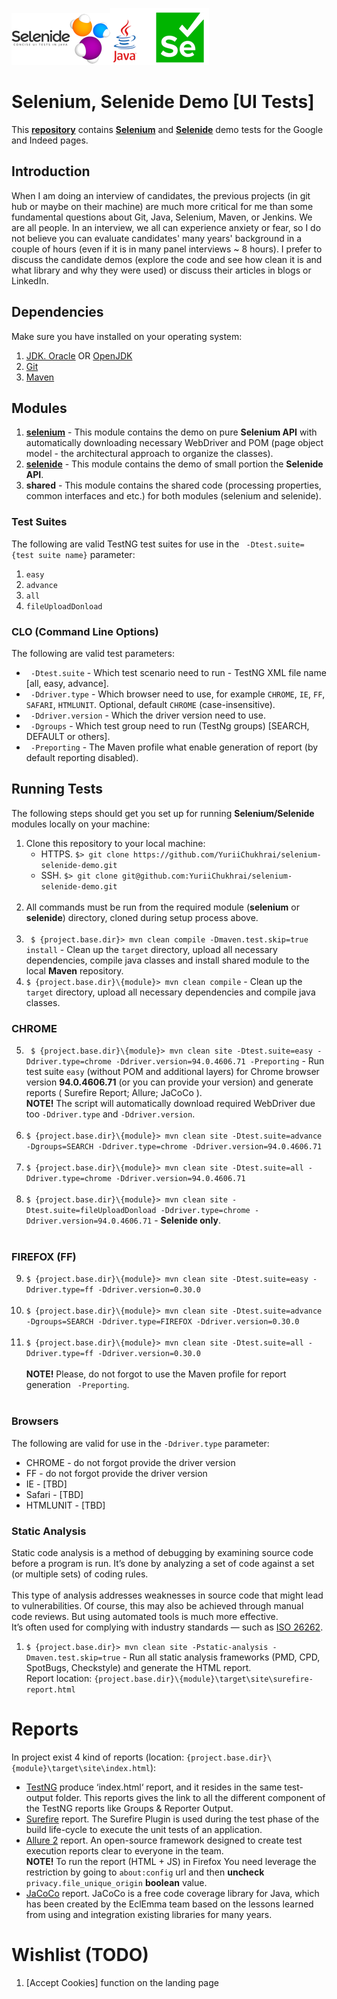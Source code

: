 ![Selenide](./doc/selenide-logo.png "Java + Selenide")![Selenium](./doc/selenium-logo.png "Java + Selenium")
# Selenium, Selenide Demo [UI Tests]

This **[repository](https://github.com/YuriiChukhrai/selenium-selenide-demo)** contains [**Selenium**](http://seleniumhq.org/) and [**Selenide**](https://selenide.org/) demo tests for the Google and Indeed pages.


## Introduction
When I am doing an interview of candidates, the previous projects (in git hub or maybe on their machine) are much more critical for me than some fundamental questions about Git, Java, Selenium, Maven, or Jenkins.
We are all people. In an interview, we all can experience anxiety or fear, so I do not believe you can evaluate candidates' many years' background in a couple of hours (even if it is in many panel interviews ~ 8 hours).
I prefer to discuss the candidate demos (explore the code and see how clean it is and what library and why they were used) or discuss their articles in blogs or LinkedIn.


## Dependencies
Make sure you have installed on your operating system:<br/>
1. [JDK. Oracle](http://www.java.com/) OR [OpenJDK](https://openjdk.java.net/)
2. [Git](https://git-scm.com/)
3. [Maven](https://maven.apache.org/)


## Modules
1. **[selenium](./selenium/README.md)** - This module contains the demo on pure **Selenium API** with automatically downloading necessary WebDriver and POM (page object model - the architectural approach to organize the classes).
2. **[selenide](./selenide/README.md)** - This module contains the demo of small portion the **Selenide API**.
3. **shared** - This module contains the shared code (processing properties, common interfaces and etc.) for both modules (selenium and selenide).


### Test Suites
The following are valid TestNG test suites for use in the ` -Dtest.suite={test suite name}` parameter: 
1. ` easy `
2. ` advance `
3. ` all `
4. ` fileUploadDonload `


### CLO (Command Line Options)
The following are valid test parameters:
* ` -Dtest.suite` - Which test scenario need to run - TestNG XML file name [all, easy, advance].<br/>
* ` -Ddriver.type` - Which browser need to use, for example `CHROME`, `IE`, `FF`, `SAFARI`, `HTMLUNIT`. Optional, default `CHROME` (case-insensitive).<br/>
* ` -Ddriver.version` -  Which the driver version need to use.<br/>
* ` -Dgroups` - Which test group need to run (TestNg groups) [SEARCH, DEFAULT or others].<br/>
* ` -Preporting` - The Maven profile what enable generation of report (by default reporting disabled).


## Running Tests
The following steps should get you set up for running **Selenium/Selenide** modules locally on your machine:

1. Clone this repository to your local machine:<br/>
    * HTTPS. ` $> git clone https://github.com/YuriiChukhrai/selenium-selenide-demo.git `
    * SSH. ` $> git clone git@github.com:YuriiChukhrai/selenium-selenide-demo.git `<br/><br/>
2. All commands must be run from the required module (**selenium** or **selenide**) directory, cloned during setup process above.<br/><br/>
3. ` $ {project.base.dir}> mvn clean compile -Dmaven.test.skip=true install` - Clean up the `target` directory, upload all necessary dependencies, compile java classes and install shared module to the local **Maven** repository.
4. ` $ {project.base.dir}\{module}> mvn clean compile ` - Clean up the `target` directory, upload all necessary dependencies and compile java classes.
### CHROME
5. ` $ {project.base.dir}\{module}> mvn clean site -Dtest.suite=easy -Ddriver.type=chrome -Ddriver.version=94.0.4606.71 -Preporting` - Run test suite `easy` (without POM and additional layers) for Chrome browser version **94.0.4606.71**  (or you can provide your version) and generate reports ( Surefire Report; Allure; JaCoCo ).<br/>
   **NOTE!** The script will automatically download required WebDriver due too `-Ddriver.type` and `-Ddriver.version`.<br/><br/>
6. ` $ {project.base.dir}\{module}> mvn clean site -Dtest.suite=advance -Dgroups=SEARCH -Ddriver.type=chrome -Ddriver.version=94.0.4606.71 `<br/><br/>
7. ` $ {project.base.dir}\{module}> mvn clean site -Dtest.suite=all -Ddriver.type=chrome -Ddriver.version=94.0.4606.71 `<br/><br/>
8. ` $ {project.base.dir}\{module}> mvn clean site -Dtest.suite=fileUploadDonload -Ddriver.type=chrome -Ddriver.version=94.0.4606.71 ` - **Selenide only**.<br/><br/>
### FIREFOX (FF)
9. ` $ {project.base.dir}\{module}> mvn clean site -Dtest.suite=easy -Ddriver.type=ff -Ddriver.version=0.30.0 `<br/><br/>
10. ` $ {project.base.dir}\{module}> mvn clean site -Dtest.suite=advance -Dgroups=SEARCH -Ddriver.type=FIREFOX -Ddriver.version=0.30.0 `<br/><br/>
11. ` $ {project.base.dir}\{module}> mvn clean site -Dtest.suite=all -Ddriver.type=ff -Ddriver.version=0.30.0 `<br/><br/>
    **NOTE!** Please, do not forgot to use the Maven profile for report generation ` -Preporting`.<br/><br/>

### Browsers
The following are valid for use in the `-Ddriver.type` parameter:

* CHROME - do not forgot provide the driver version
* FF - do not forgot provide the driver version
* IE - [TBD]
* Safari - [TBD]
* HTMLUNIT - [TBD]


### Static Analysis
Static code analysis is a method of debugging by examining source code before a program is run. It’s done by analyzing a set of code against a set (or multiple sets) of coding rules.<br><br>
This type of analysis addresses weaknesses in source code that might lead to vulnerabilities. Of course, this may also be achieved through manual code reviews. But using automated tools is much more effective.<br>
It’s often used for complying with industry standards — such as [ISO 26262](https://www.iso.org/standard/43464.html).

1. ` $ {project.base.dir}> mvn clean site -Pstatic-analysis -Dmaven.test.skip=true ` - Run all static analysis frameworks (PMD, CPD, SpotBugs, Checkstyle) and generate the HTML report.<br>
Report location: ` {project.base.dir}\{module}\target\site\surefire-report.html `


# Reports
In project exist 4 kind of reports (location: `{project.base.dir}\{module}\target\site\index.html`):
- [TestNG](http://testng.org/doc/documentation-main.html) produce ‘index.html‘ report, and it resides in the same test-output folder. This reports gives the link to all the different component of the TestNG reports like Groups & Reporter Output.<br/>
- [Surefire](http://maven.apache.org/surefire/maven-surefire-plugin/) report. The Surefire Plugin is used during the test phase of the build life-cycle to execute the unit tests of an application.<br/>
- [Allure 2](https://docs.qameta.io/allure/) report. An open-source framework designed to create test execution reports clear to everyone in the team.<br/>
  **NOTE!** To run the report (HTML + JS) in Firefox You need leverage the restriction by going to `about:config` url and then **uncheck** `privacy.file_unique_origin` **boolean** value.
- [JaCoCo](https://www.jacoco.org/) report. JaCoCo is a free code coverage library for Java, which has been created by the EclEmma team based on the lessons learned from using and integration existing libraries for many years.<br/>


# Wishlist (TODO)
1. [Accept Cookies] function on the landing page